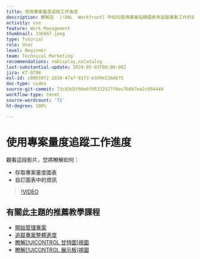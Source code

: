 ```yaml
---
title: 使用專案量度追蹤工作進度
description: 瞭解在  [!DNL  Workfront] 中如何使用專案指標圖表來追蹤專案工作的進度。
activity: use
feature: Work Management
thumbnail: 336667.jpeg
type: Tutorial
role: User
level: Beginner
team: Technical Marketing
recommendations: noDisplay,noCatalog
last-substantial-update: 2024-05-03T00:00:00Z
jira: KT-8796
exl-id: c80659f2-2818-47a7-9173-e3d9e236db75
doc-type: video
source-git-commit: 73c83d5f98e6f95332527f0ec7b0b7ea2c094448
workflow-type: tm+mt
source-wordcount: '71'
ht-degree: 100%

---
```


# 使用專案量度追蹤工作進度

觀看這段影片，您將瞭解如何：

* 存取專案量度圖表
* 自訂圖表中的資訊

>[!VIDEO](https://video.tv.adobe.com/v/336667/?quality=12&learn=on)

## 有關此主題的推薦教學課程

* [開始管理專案](https://experienceleague.adobe.com/en/docs/workfront-learn/tutorials-workfront/manage-work/projects/getting-started-manage-a-project.md)
* [追蹤專案整體進度](https://experienceleague.adobe.com/en/docs/workfront-learn/tutorials-workfront/manage-work/projects/track-overall-project-progress.md)
* [瞭解[!UICONTROL 甘特圖]視圖](https://experienceleague.adobe.com/en/docs/workfront-learn/tutorials-workfront/manage-work/projects/understand-the-gantt-view.md)
* [瞭解[!UICONTROL 展示板]視圖](https://experienceleague.adobe.com/en/docs/workfront-learn/tutorials-workfront/manage-work/projects/understand-the-board-view.md)
